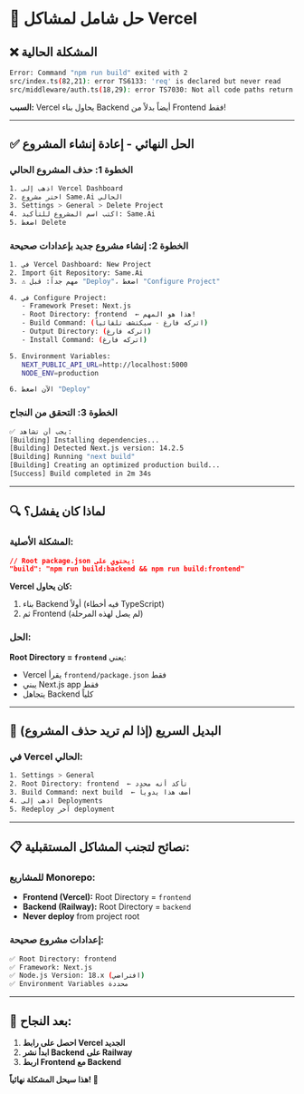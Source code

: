 # 🚨 حل شامل لمشاكل Vercel

## ❌ المشكلة الحالية
```bash
Error: Command "npm run build" exited with 2
src/index.ts(82,21): error TS6133: 'req' is declared but never read
src/middleware/auth.ts(18,29): error TS7030: Not all code paths return a value
```

**السبب:** Vercel يحاول بناء Backend أيضاً بدلاً من Frontend فقط!

---

## ✅ الحل النهائي - إعادة إنشاء المشروع

### الخطوة 1: حذف المشروع الحالي
```bash
1. اذهب إلى Vercel Dashboard
2. اختر مشروع Same.Ai الحالي
3. Settings > General > Delete Project
4. اكتب اسم المشروع للتأكيد: Same.Ai
5. اضغط Delete
```

### الخطوة 2: إنشاء مشروع جديد بإعدادات صحيحة
```bash
1. في Vercel Dashboard: New Project
2. Import Git Repository: Same.Ai  
3. ⚠️ مهم جداً: قبل "Deploy"، اضغط "Configure Project"

4. في Configure Project:
   - Framework Preset: Next.js
   - Root Directory: frontend  ← هذا هو المهم!
   - Build Command: (اتركه فارغ - سيكتشف تلقائياً)
   - Output Directory: (اتركه فارغ)
   - Install Command: (اتركه فارغ)

5. Environment Variables:
   NEXT_PUBLIC_API_URL=http://localhost:5000
   NODE_ENV=production

6. الآن اضغط "Deploy"
```

### الخطوة 3: التحقق من النجاح
```bash
✅ يجب أن تشاهد:
[Building] Installing dependencies...
[Building] Detected Next.js version: 14.2.5  
[Building] Running "next build"
[Building] Creating an optimized production build...
[Success] Build completed in 2m 34s
```

---

## 🔍 لماذا كان يفشل؟

### المشكلة الأصلية:
```json
// Root package.json يحتوي على:
"build": "npm run build:backend && npm run build:frontend"
```

**Vercel كان يحاول:**
1. بناء Backend أولاً (فيه أخطاء TypeScript)
2. ثم Frontend (لم يصل لهذه المرحلة)

### الحل:
**Root Directory = `frontend`** يعني:
- Vercel يقرأ `frontend/package.json` فقط
- يبني Next.js app فقط  
- يتجاهل Backend كلياً

---

## 🎯 البديل السريع (إذا لم تريد حذف المشروع)

### في Vercel الحالي:
```bash
1. Settings > General
2. Root Directory: frontend  ← تأكد أنه محدد
3. Build Command: next build  ← أضف هذا يدوياً
4. اذهب إلى Deployments
5. Redeploy آخر deployment
```

---

## 📋 نصائح لتجنب المشاكل المستقبلية:

### للمشاريع Monorepo:
- **Frontend (Vercel):** Root Directory = `frontend`
- **Backend (Railway):** Root Directory = `backend`  
- **Never deploy** from project root

### إعدادات مشروع صحيحة:
```bash
✅ Root Directory: frontend
✅ Framework: Next.js
✅ Node.js Version: 18.x (افتراضي)
✅ Environment Variables محددة
```

---

## 🚀 بعد النجاح:

1. **احصل على رابط Vercel الجديد**
2. **ابدأ نشر Backend على Railway**  
3. **اربط Frontend مع Backend**

**هذا سيحل المشكلة نهائياً! 💪**